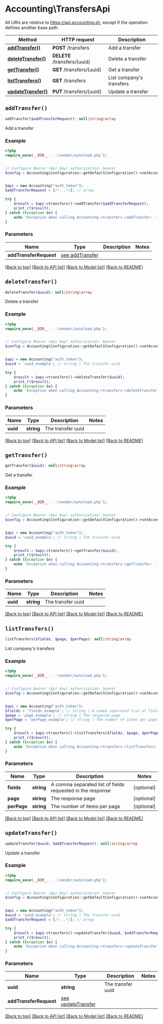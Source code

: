 # Accounting\TransfersApi

All URIs are relative to https://api.accounting.sh, except if the operation defines another base path.

| Method | HTTP request | Description |
| ------------- | ------------- | ------------- |
| [**addTransfer()**](TransfersApi.md#addTransfer) | **POST** /transfers | Add a transfer |
| [**deleteTransfer()**](TransfersApi.md#deleteTransfer) | **DELETE** /transfers/{uuid} | Delete a transfer |
| [**getTransfer()**](TransfersApi.md#getTransfer) | **GET** /transfers/{uuid} | Get a transfer |
| [**listTransfers()**](TransfersApi.md#listTransfers) | **GET** /transfers | List company&#39;s transfers |
| [**updateTransfer()**](TransfersApi.md#updateTransfer) | **PUT** /transfers/{uuid} | Update a transfer |


## `addTransfer()`

```php
addTransfer($addTransferRequest): null|string|array
```

Add a transfer

### Example

```php
<?php
require_once(__DIR__ . '/vendor/autoload.php');


// Configure Bearer (Api Key) authorization: bearer
$config = Accounting\Configuration::getDefaultConfiguration()->setAccessToken('YOUR_ACCESS_TOKEN');


$api = new Accounting("auth_token");
$addTransferRequest = [/*...*/]; // array

try {
    $result = $api->transfers()->addTransfer($addTransferRequest);
    print_r($result);
} catch (Exception $e) {
    echo 'Exception when calling Accounting->transfers->addTransfer: ', $e->getMessage(), PHP_EOL;
}
```

### Parameters

| Name | Type | Description  | Notes |
| ------------- | ------------- | ------------- | ------------- |
| **addTransferRequest** | [see addTransfer](https://api.accounting.sh/swagger.html#operation/addTransfer)|  | |

[[Back to top]](#) [[Back to API list]](../../README.md#endpoints)
[[Back to Model list]](../../README.md#models)
[[Back to README]](../../README.md)

## `deleteTransfer()`

```php
deleteTransfer($uuid): null|string|array
```

Delete a transfer

### Example

```php
<?php
require_once(__DIR__ . '/vendor/autoload.php');


// Configure Bearer (Api Key) authorization: bearer
$config = Accounting\Configuration::getDefaultConfiguration()->setAccessToken('YOUR_ACCESS_TOKEN');


$api = new Accounting("auth_token");
$uuid = 'uuid_example'; // string | The transfer uuid

try {
    $result = $api->transfers()->deleteTransfer($uuid);
    print_r($result);
} catch (Exception $e) {
    echo 'Exception when calling Accounting->transfers->deleteTransfer: ', $e->getMessage(), PHP_EOL;
}
```

### Parameters

| Name | Type | Description  | Notes |
| ------------- | ------------- | ------------- | ------------- |
| **uuid** | **string**| The transfer uuid | |

[[Back to top]](#) [[Back to API list]](../../README.md#endpoints)
[[Back to Model list]](../../README.md#models)
[[Back to README]](../../README.md)

## `getTransfer()`

```php
getTransfer($uuid): null|string|array
```

Get a transfer

### Example

```php
<?php
require_once(__DIR__ . '/vendor/autoload.php');


// Configure Bearer (Api Key) authorization: bearer
$config = Accounting\Configuration::getDefaultConfiguration()->setAccessToken('YOUR_ACCESS_TOKEN');


$api = new Accounting("auth_token");
$uuid = 'uuid_example'; // string | The transfer uuid

try {
    $result = $api->transfers()->getTransfer($uuid);
    print_r($result);
} catch (Exception $e) {
    echo 'Exception when calling Accounting->transfers->getTransfer: ', $e->getMessage(), PHP_EOL;
}
```

### Parameters

| Name | Type | Description  | Notes |
| ------------- | ------------- | ------------- | ------------- |
| **uuid** | **string**| The transfer uuid | |

[[Back to top]](#) [[Back to API list]](../../README.md#endpoints)
[[Back to Model list]](../../README.md#models)
[[Back to README]](../../README.md)

## `listTransfers()`

```php
listTransfers($fields, $page, $perPage): null|string|array
```

List company's transfers

### Example

```php
<?php
require_once(__DIR__ . '/vendor/autoload.php');


// Configure Bearer (Api Key) authorization: bearer
$config = Accounting\Configuration::getDefaultConfiguration()->setAccessToken('YOUR_ACCESS_TOKEN');


$api = new Accounting("auth_token");
$fields = 'fields_example'; // string | A comma separated list of fields requested in the response
$page = 'page_example'; // string | The response page
$perPage = 'perPage_example'; // string | The number of items per page

try {
    $result = $api->transfers()->listTransfers($fields, $page, $perPage);
    print_r($result);
} catch (Exception $e) {
    echo 'Exception when calling Accounting->transfers->listTransfers: ', $e->getMessage(), PHP_EOL;
}
```

### Parameters

| Name | Type | Description  | Notes |
| ------------- | ------------- | ------------- | ------------- |
| **fields** | **string**| A comma separated list of fields requested in the response | [optional] |
| **page** | **string**| The response page | [optional] |
| **perPage** | **string**| The number of items per page | [optional] |

[[Back to top]](#) [[Back to API list]](../../README.md#endpoints)
[[Back to Model list]](../../README.md#models)
[[Back to README]](../../README.md)

## `updateTransfer()`

```php
updateTransfer($uuid, $addTransferRequest): null|string|array
```

Update a transfer

### Example

```php
<?php
require_once(__DIR__ . '/vendor/autoload.php');


// Configure Bearer (Api Key) authorization: bearer
$config = Accounting\Configuration::getDefaultConfiguration()->setAccessToken('YOUR_ACCESS_TOKEN');


$api = new Accounting("auth_token");
$uuid = 'uuid_example'; // string | The transfer uuid
$addTransferRequest = [/*...*/]; // array

try {
    $result = $api->transfers()->updateTransfer($uuid, $addTransferRequest);
    print_r($result);
} catch (Exception $e) {
    echo 'Exception when calling Accounting->transfers->updateTransfer: ', $e->getMessage(), PHP_EOL;
}
```

### Parameters

| Name | Type | Description  | Notes |
| ------------- | ------------- | ------------- | ------------- |
| **uuid** | **string**| The transfer uuid | |
| **addTransferRequest** | [see updateTransfer](https://api.accounting.sh/swagger.html#operation/updateTransfer)|  | |

[[Back to top]](#) [[Back to API list]](../../README.md#endpoints)
[[Back to Model list]](../../README.md#models)
[[Back to README]](../../README.md)
